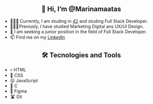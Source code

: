 
<div align= "center"> <h2>👋 Hi, I’m @Marinamaatas </h2> </div>
<ul>
<li> 👩🏻‍💻 Currently, I am studing in <a href="https://42.fr/en/homepage/">42</a> and studing Full Stack Developer.</li>
<li> 👩🏻‍🏫 Previusly, I have studied Marketing Digital ans UX/UI Design.</li>
<li> 🔎 I am seeking a junior position in the field of Full Stack Developer.</li>
<li> 📫 Find me on my <a href="www.linkedin.com/in/marina-matas-mata-38a659165">LinkedIn</a></li>
</ul>
<div align= "center"> <h2>🛠 Tecnologies and Tools</h2> </div>
<ul>
  <li>💀 HTML</li>
  <li>🙂 CSS</li>
  <li>😜 JavaScript</li>
  <li>🧓 C</li>
  <li>🎨 Figma</li>
  <li>🛣 Git </li>
</ul>


<!---
Marinamaatas/Marinamaatas is a ✨ special ✨ repository because its `README.md` (this file) appears on your GitHub profile.
You can click the Preview link to take a look at your changes.
--->
